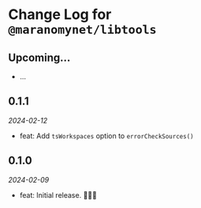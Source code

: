 # Change Log for `@maranomynet/libtools`

## Upcoming...

- ... <!-- Add new lines here. -->

## 0.1.1

_2024-02-12_

- feat: Add `tsWorkspaces` option to `errorCheckSources()`

## 0.1.0

_2024-02-09_

- feat: Initial release. 🎉🥳👯
